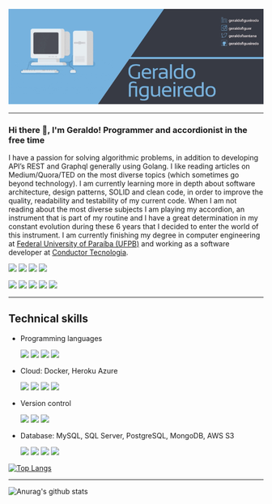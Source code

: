[![Header](assets/test.gif)](https://some-url.dev/)

---

### Hi there 👋, I'm Geraldo! Programmer and accordionist in the free time

I have a passion for solving algorithmic problems, in addition to developing API’s REST and Graphql generally using Golang. I like reading articles on Medium/Quora/TED on the most diverse topics (which sometimes go beyond technology). I am currently learning more in depth about software architecture, design patterns, SOLID and clean code, in order to improve the quality, readability and testability of my current code. When I am not reading about the most diverse subjects I am playing my accordion, an instrument that is part of my routine and I have a great determination in my constant evolution during these 6 years that I decided to enter the world of this instrument. I am currently finishing my degree in computer engineering at [Federal University of Paraíba (UFPB)](https://www.ufpb.br/) and working as a software developer at [Conductor Tecnologia](https://www.conductor.com.br).

<p>
    <a href=""><img src="https://img.shields.io/badge/linkedin%20-%230077B5.svg?&style=for-the-badge&logo=linkedin&logoColor=white"/></a>
    <a href=""><img src="https://img.shields.io/badge/@geraldofiguer%20-%23E4405F.svg?&style=for-the-badge&logo=Instagram&logoColor=white"/></a>
    <a href="https://twitter.com/geraldofsantana"><img src="https://img.shields.io/badge/@geraldofsantana%20-%231DA1F2.svg?&style=for-the-badge&logo=Twitter&logoColor=white"/></a>
    <a href="https://github.com/geraldofigueiredo"><img src="https://img.shields.io/badge/github%20-%23121011.svg?&style=for-the-badge&logo=github&logoColor=white"/></a>
<p>
    <img src="http://views.whatilearened.today/views/github/geraldofigueiredo/views.svg"/>
    <a href="https://github.com/MrStanDu33/"><img src="https://img.shields.io/github/followers/geraldofigueiredo?color=%234CC61E&label=GitHub%20Followers%20%3A"/></a>
    <a href="mailto:contact@daniels-roth-stan.fr?subject=[GitHub]%20🔥%20Prise%20de%20contact&body=Bonjour%20Stan%2C%0A%0AJe%20viens%20vers%20toi%20aujourd%27hui%20apr%C3%A8s%20avoir%20vu%20ton%20profil%20GitHub%20pour%20..."><img src="https://img.shields.io/badge/Ask%20me-anything-1abc9c.svg"/></a>
    <img src="https://img.shields.io/badge/Back End-Golang-f55247"/>
    <img src="https://img.shields.io/badge/Os-Ubuntu-a80030"/>
</p>

---

## Technical skills

- Programming languages

  <p> 
      <img src="https://img.shields.io/badge/c++%20-%2300599C.svg?&style=for-the-badge&logo=c%2B%2B&ogoColor=white"/>
      <img src="https://img.shields.io/badge/go-%2300ADD8.svg?&style=for-the-badge&logo=go&logoColor=white"/>
      <img src="https://img.shields.io/badge/python%20-%2314354C.svg?&style=for-the-badge&logo=python&logoColor=white"/>
      <img src="https://img.shields.io/badge/javascript%20-%23323330.svg?&style=for-the-badge&logo=javascript&logoColor=%23F7DF1E"/>
  </p>

- Cloud: Docker, Heroku Azure

  <p>
      <img src="https://img.shields.io/badge/docker%20-%230db7ed.svg?&style=for-the-badge&logo=docker&logoColor=white"/>
      <img src="https://img.shields.io/badge/AWS%20-%23FF9900.svg?&style=for-the-badge&logo=amazon-aws&logoColor=white"/>
  	<img src="https://img.shields.io/badge/azure%20-%230072C6.svg?&style=for-the-badge&logo=azure-devops&logoColor=white"/>
  	<img src="https://img.shields.io/badge/heroku%20-%23430098.svg?&style=for-the-badge&logo=heroku&logoColor=white"/>
  </p>

- Version control

  <p>
      <img src="https://img.shields.io/badge/git%20-%23F05033.svg?&style=for-the-badge&logo=git&logoColor=white"/>
      <img src="https://img.shields.io/badge/gitlab%20-%23181717.svg?&style=for-the-badge&logo=gitlab&logoColor=white"/>
      <img src="https://img.shields.io/badge/github%20-%23121011.svg?&style=for-the-badge&logo=github&logoColor=white"/>
  </p>

- Database: MySQL, SQL Server, PostgreSQL, MongoDB, AWS S3

  <p>
      <img src="https://img.shields.io/badge/mysql-%2300f.svg?&style=for-the-badge&logo=mysql&logoColor=white"/>
      <img src ="https://img.shields.io/badge/postgres-%23316192.svg?&style=for-the-badge&logo=postgresql&logoColor=white"/>
      <img src ="https://img.shields.io/badge/MongoDB-%234ea94b.svg?&style=for-the-badge&logo=mongodb&logoColor=white"/>
      <img src="https://img.shields.io/badge/AWS%20-%23FF9900.svg?&style=for-the-badge&logo=amazon-aws&logoColor=white"/>
  </p>

  

[![Top Langs](https://github-readme-stats.vercel.app/api/top-langs/?username=geraldofigueiredo&hide=jupyter%20notebook,html,javascript&layout=compact&langs_count=10&include_all_commits=true&count_private=true)](https://github.com/anuraghazra/github-readme-stats)

---

![Anurag's github stats](https://github-readme-stats.vercel.app/api?username=geraldofigueiredo&count_private=true&show_icons=true)

